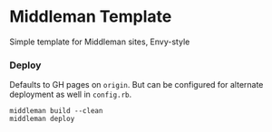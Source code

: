 # Middleman Template

Simple template for Middleman sites, Envy-style

### Deploy

Defaults to GH pages on `origin`. But can be configured for alternate deployment as well in `config.rb`.

```
middleman build --clean
middleman deploy
```
